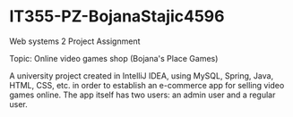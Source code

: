 # IT355-PZ-BojanaStajic4596

Web systems 2 Project Assignment

Topic: Online video games shop (Bojana's Place Games)

A university project created in IntelliJ IDEA, using MySQL, Spring, Java, HTML, CSS, etc. in order to establish an e-commerce app for selling video games online. The app itself has two users: an admin user and a regular user. 
